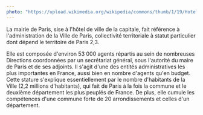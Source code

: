 ```yaml
---
photo: "https://upload.wikimedia.org/wikipedia/commons/thumb/1/19/Hotel_de_Ville_Paris_Wikimedia_Commons.jpg/560px-Hotel_de_Ville_Paris_Wikimedia_Commons.jpg"
---
```

La mairie de Paris, sise à l'hôtel de ville de la capitale, fait référence à l'administration de la Ville de Paris, collectivité territoriale à statut particulier dont dépend le territoire de Paris 2,3.

Elle est composée d'environ 53 000 agents répartis au sein de nombreuses Directions coordonnées par un secrétariat général, sous l'autorité du maire de Paris et de ses adjoints. Il s'agit d'une des entités administratives les plus importantes en France, aussi bien en nombre d'agents qu'en budget. Cette stature s'explique essentiellement par le nombre d'habitants de la Ville (2,2 millions d'habitants), qui fait de Paris à la fois la commune et le deuxième département les plus peuplés de France. De plus, elle cumule les compétences d'une commune forte de 20 arrondissements et celles d'un département.